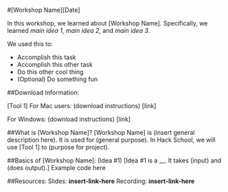 #[Workshop Name][Date]

In this workshop, we learned about [Workshop Name]. Specifically, we learned *main idea 1*, *main idea 2*, and *main idea 3*.


We used this to:
- Accomplish this task
- Accomplish this other task
- Do this other cool thing
- (Optional) Do something fun


##Download Information:

[Tool 1]
For Mac users: (download instructions) [link]

For Windows: (download instructions) [link]


##What is [Workshop Name]?
[Workshop Name] is (insert general description here). It is used for (general purpose).
In Hack School, we will use [Tool 1] to (purpose for project).


##Basics of [Workshop Name]:
(Idea #1)
[Idea #1 is a __. It takes (input) and (does output).]
Example code here


##Resources:
Slides: __insert-link-here__
Recording: __insert-link-here__
